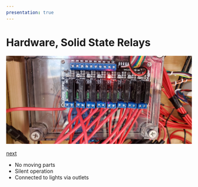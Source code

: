 ```yaml
---
presentation: true
---
```


# Hardware, Solid State Relays

![8-Channel Solid State Relay board](/images/20201220presentation/20201220_084801.jpg)

[next](/light-show-presentation/software-architecture)

* No moving parts
* Silent operation
* Connected to lights via outlets

